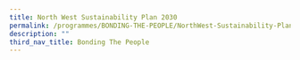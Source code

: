 ```yaml
---
title: North West Sustainability Plan 2030
permalink: /programmes/BONDING-THE-PEOPLE/NorthWest-Sustainability-Plan2030
description: ""
third_nav_title: Bonding The People
---
```





